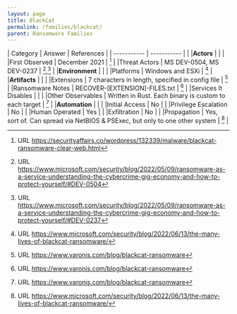 ```yaml
---
layout: page
title: BlackCat
permalink: /families/blackcat/
parent: Ransomware Families
---
```


| Category | Answer | References | 
| ----------- | ----------- | | 
|**Actors** | | |
|First Observed | December 2021 | [^1] |
|Threat Actors | MS DEV-0504, MS DEV-0237 | [^2]\,[^3] |
|**Environment** | | |
|Platforms | Windows and ESXi | [^4] |
|**Artifacts** | | |
|Extensions | 7 characters in length, specified in config file | [^5] |
|Ransomware Notes | RECOVER-[EXTENSION]-FILES.txt | [^5] |
|Services It Disables | | |
|Other Observables | Written in Rust. Each binary is custom to each target | [^5] |
|**Automation** | | |
|Initial Access | No |  |
|Privilege Escalation | No | |
|Human Operated | Yes | |
|Exfiltration | No | |
|Propagation | Yes, sort of. Can spread via NetBIOS & PSExec, but only to one other system | [^4] |


[^1]: URL https://securityaffairs.co/wordpress/132339/malware/blackcat-ransomware-clear-web.html
[^2]: URL https://www.microsoft.com/security/blog/2022/05/09/ransomware-as-a-service-understanding-the-cybercrime-gig-economy-and-how-to-protect-yourself/#DEV-0504
[^3]: URL https://www.microsoft.com/security/blog/2022/05/09/ransomware-as-a-service-understanding-the-cybercrime-gig-economy-and-how-to-protect-yourself/#DEV-0237
[^4]: URL https://www.microsoft.com/security/blog/2022/06/13/the-many-lives-of-blackcat-ransomware/
[^5]: URL https://www.varonis.com/blog/blackcat-ransomware
